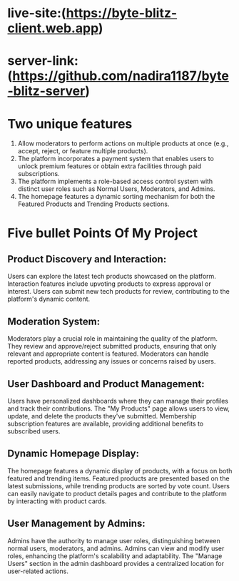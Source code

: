 # live-site:(https://byte-blitz-client.web.app)
# server-link:(https://github.com/nadira1187/byte-blitz-server)
# Two unique features
  1. Allow moderators to perform  actions on multiple products at once (e.g., accept, reject, or feature multiple products).
  2. The platform incorporates a payment system that enables users to unlock premium features or obtain extra facilities through paid subscriptions.
  3. The platform implements a role-based access control system with distinct user roles such as Normal Users, Moderators, and Admins.
  4. The homepage features a dynamic sorting mechanism for both the Featured Products and Trending Products sections.  
# Five bullet Points Of My Project
## Product Discovery and Interaction:
Users can explore the latest tech products showcased on the platform.
Interaction features include upvoting products to express approval or interest.
Users can submit new tech products for review, contributing to the platform's dynamic content.
## Moderation System:
Moderators play a crucial role in maintaining the quality of the platform.
They review and approve/reject submitted products, ensuring that only relevant and appropriate content is featured.
Moderators can handle reported products, addressing any issues or concerns raised by users.
## User Dashboard and Product Management:
Users have personalized dashboards where they can manage their profiles and track their contributions.
The "My Products" page allows users to view, update, and delete the products they've submitted.
Membership subscription features are available, providing additional benefits to subscribed users.
## Dynamic Homepage Display:
The homepage features a dynamic display of products, with a focus on both featured and trending items.
Featured products are presented based on the latest submissions, while trending products are sorted by vote count.
Users can easily navigate to product details pages and contribute to the platform by interacting with product cards.
## User Management by Admins:
Admins have the authority to manage user roles, distinguishing between normal users, moderators, and admins.
Admins can view and modify user roles, enhancing the platform's scalability and adaptability.
The "Manage Users" section in the admin dashboard provides a centralized location for user-related actions.





